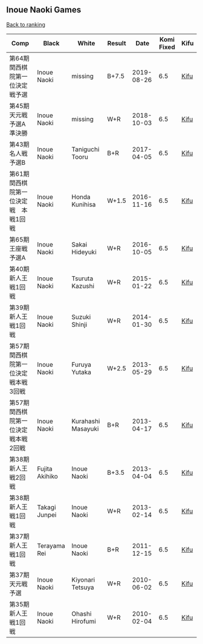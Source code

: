 ## Inoue Naoki Games

[Back to ranking](../../index.md)




| **Comp** | **Black** | **White** | **Result** | **Date** | **Komi Fixed** | **Kifu** | 
| --- | --- | --- | --- | --- | --- | --- |
| 第64期関西棋院第一位決定戦予選 | Inoue Naoki | missing | B+7.5 | 2019-08-26 | 6.5 | [Kifu](https://kifudepot.net/kifucontents.php?id=9IuS%2BHE7d%2FQuHZVP73WBsQ%3D%3D) | 
| 第45期天元戦予選A準決勝 | Inoue Naoki | missing | W+R | 2018-10-03 | 6.5 | [Kifu](https://kifudepot.net/kifucontents.php?id=GS%2Fvlx7JG4hdfibmvHB4uA%3D%3D) | 
| 第43期名人戦　予選B | Inoue Naoki | Taniguchi Tooru | B+R | 2017-04-05 | 6.5 | [Kifu](https://kifudepot.net/kifucontents.php?id=CbhJrCK5YmEj7Rj%2BNt4j%2Fg%3D%3D) | 
| 第61期関西棋院第一位決定戦　本戦1回戦 | Inoue Naoki | Honda Kunihisa | W+1.5 | 2016-11-16 | 6.5 | [Kifu](https://kifudepot.net/kifucontents.php?id=XXWmlGlJBTOh1f7x6FS%2Faw%3D%3D) | 
| 第65期 王座戦 予選A | Inoue Naoki | Sakai Hideyuki | W+R | 2016-10-05 | 6.5 | [Kifu](https://kifudepot.net/kifucontents.php?id=LlyZvOmY5U%2FTWCmG%2BadM3w%3D%3D) | 
| 第40期新人王戦1回戦 | Inoue Naoki | Tsuruta Kazushi | W+R | 2015-01-22 | 6.5 | [Kifu](https://kifudepot.net/kifucontents.php?id=fHNx6wh2A3BCH8IAiVq0fg%3D%3D) | 
| 第39期新人王戦1回戦 | Inoue Naoki | Suzuki Shinji | W+R | 2014-01-30 | 6.5 | [Kifu](https://kifudepot.net/kifucontents.php?id=eYIWQFr3I796NKKzVtFclw%3D%3D) | 
| 第57期関西棋院第一位決定戦本戦3回戦 | Inoue Naoki | Furuya Yutaka | W+2.5 | 2013-05-29 | 6.5 | [Kifu](https://kifudepot.net/kifucontents.php?id=PEKqgl%2BFSDYKa6zVTd77oA%3D%3D) | 
| 第57期関西棋院第一位決定戦本戦2回戦 | Inoue Naoki | Kurahashi Masayuki | B+R | 2013-04-17 | 6.5 | [Kifu](https://kifudepot.net/kifucontents.php?id=aRKLTRH76PfHueNDvRIoGw%3D%3D) | 
| 第38期新人王戦2回戦 | Fujita Akihiko | Inoue Naoki | B+3.5 | 2013-04-04 | 6.5 | [Kifu](https://kifudepot.net/kifucontents.php?id=CPKyvXoMjieY3d9kUXk1ow%3D%3D) | 
| 第38期新人王戦1回戦 | Takagi Junpei | Inoue Naoki | W+R | 2013-02-14 | 6.5 | [Kifu](https://kifudepot.net/kifucontents.php?id=PD1FVysbDMrs%2FGB8dvvBeg%3D%3D) | 
| 第37期新人王戦1回戦 | Terayama Rei | Inoue Naoki | B+R | 2011-12-15 | 6.5 | [Kifu](https://kifudepot.net/kifucontents.php?id=yTvDv8BXOZNtsRrA8DobbQ%3D%3D) | 
| 第37期天元戦予選 | Inoue Naoki | Kiyonari Tetsuya | W+R | 2010-06-02 | 6.5 | [Kifu](https://kifudepot.net/kifucontents.php?id=BX1ihmTBMmwuPHq67%2B0Ttw%3D%3D) | 
| 第35期新人王戦1回戦 | Inoue Naoki | Ohashi Hirofumi | W+R | 2010-02-04 | 6.5 | [Kifu](https://kifudepot.net/kifucontents.php?id=%2B3YH6azJeUpX0oCYzZ%2BfJg%3D%3D) |




